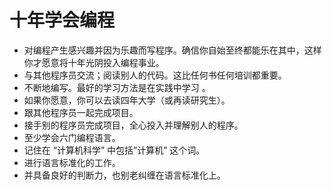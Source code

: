 十年学会编程
======
*  对编程产生感兴趣并因为乐趣而写程序。确信你自始至终都能乐在其中，这样你才愿意将十年光阴投入编程事业。
*  与其他程序员交流；阅读别人的代码。这比任何书任何培训都重要。
*  不断地编写。最好的学习方法是在实践中学习 。
*  如果你愿意，你可以去读四年大学（或再读研究生）。
*  跟其他程序员一起完成项目。
*  接手别的程序员完成项目，全心投入并理解别人的程序。
*  至少学会六门编程语言。
*  记住在 “计算机科学” 中包括”计算机” 这个词。
*  进行语言标准化的工作。
*  并具备良好的判断力，也别老纠缠在语言标准化上。

